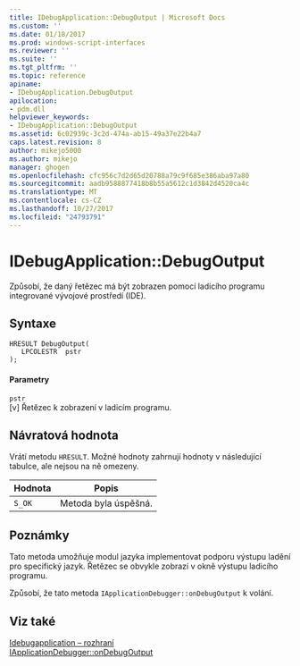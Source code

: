 ```yaml
---
title: IDebugApplication::DebugOutput | Microsoft Docs
ms.custom: ''
ms.date: 01/18/2017
ms.prod: windows-script-interfaces
ms.reviewer: ''
ms.suite: ''
ms.tgt_pltfrm: ''
ms.topic: reference
apiname:
- IDebugApplication.DebugOutput
apilocation:
- pdm.dll
helpviewer_keywords:
- IDebugApplication::DebugOutput
ms.assetid: 6c02939c-3c2d-474a-ab15-49a37e22b4a7
caps.latest.revision: 8
author: mikejo5000
ms.author: mikejo
manager: ghogen
ms.openlocfilehash: cfc956c7d2d65d20788a79c9f685e386aba97a80
ms.sourcegitcommit: aadb9588877418b8b55a5612c1d3842d4520ca4c
ms.translationtype: MT
ms.contentlocale: cs-CZ
ms.lasthandoff: 10/27/2017
ms.locfileid: "24793791"
---
```

# <a name="idebugapplicationdebugoutput"></a>IDebugApplication::DebugOutput
Způsobí, že daný řetězec má být zobrazen pomocí ladicího programu integrované vývojové prostředí (IDE).  
  
## <a name="syntax"></a>Syntaxe  
  
```  
HRESULT DebugOutput(  
   LPCOLESTR  pstr  
);  
```  
  
#### <a name="parameters"></a>Parametry  
 `pstr`  
 [v] Řetězec k zobrazení v ladicím programu.  
  
## <a name="return-value"></a>Návratová hodnota  
 Vrátí metodu `HRESULT`. Možné hodnoty zahrnují hodnoty v následující tabulce, ale nejsou na ně omezeny.  
  
|Hodnota|Popis|  
|-----------|-----------------|  
|`S_OK`|Metoda byla úspěšná.|  
  
## <a name="remarks"></a>Poznámky  
 Tato metoda umožňuje modul jazyka implementovat podporu výstupu ladění pro specifický jazyk. Řetězec se obvykle zobrazí v okně výstupu ladicího programu.  
  
 Způsobí, že tato metoda `IApplicationDebugger::onDebugOutput` k volání.  
  
## <a name="see-also"></a>Viz také  
 [Idebugapplication – rozhraní](../../winscript/reference/idebugapplication-interface.md)   
 [IApplicationDebugger::onDebugOutput](../../winscript/reference/iapplicationdebugger-ondebugoutput.md)